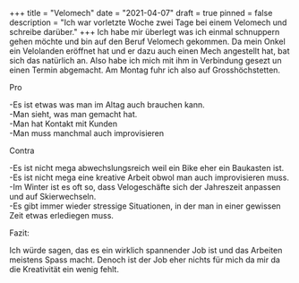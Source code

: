 +++
title = "Velomech"
date = "2021-04-07"
draft = true
pinned = false
description = "Ich war vorletzte Woche zwei Tage bei einem Velomech und schreibe darüber."
+++
Ich habe mir überlegt was ich einmal schnuppern gehen möchte und bin auf den Beruf Velomech gekommen. Da mein Onkel ein Velolanden eröffnet hat und er dazu auch einen Mech angestellt hat, bat sich das natürlich an. Also habe ich mich mit ihm in Verbindung gesezt un einen Termin abgemacht. Am Montag fuhr ich also auf Grosshöchstetten.

Pro

\-Es ist etwas was man im Altag auch brauchen kann.\
-Man sieht, was man gemacht hat.\
-Man hat Kontakt mit Kunden\
-Man muss manchmal auch improvisieren

Contra 

\-Es ist nicht mega abwechslungsreich weil ein Bike eher ein Baukasten ist.\
-Es ist nicht mega eine kreative Arbeit obwol man auch improvisieren muss.\
-Im Winter ist es oft so, dass Velogeschäfte sich der Jahreszeit anpassen und auf Skierwechseln.\
-Es gibt immer wieder stressige Situationen, in der man in einer gewissen Zeit etwas erlediegen muss.

Fazit:

Ich würde sagen, das es ein wirklich spannender Job ist und das Arbeiten meistens Spass macht. Denoch ist der Job eher nichts für mich da mir da die Kreativität ein wenig fehlt.